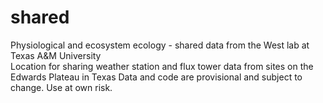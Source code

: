 # shared
Physiological and ecosystem ecology - shared data from the West lab at Texas A&amp;M University  
Location for sharing weather station and flux tower data from sites on the Edwards Plateau in Texas
Data and code are provisional and subject to change. Use at own risk.
